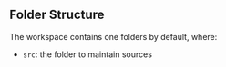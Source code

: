 ## Folder Structure

The workspace contains one folders by default, where:

- `src`: the folder to maintain sources

